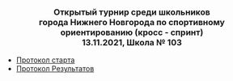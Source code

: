 <h3 style="text-align: center;">
Открытый турнир среди школьников<br/>
города Нижнего Новгорода по спортивному ориентированию (кросс - спринт)<br/>
13.11.2021, Школа № 103
</h3>

- [Протокол старта](StartList.htm)
- [Протокол Результатов](ResultList.htm)
